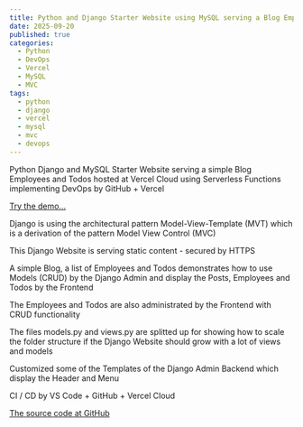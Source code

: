 ```yaml
---
title: Python and Django Starter Website using MySQL serving a Blog Employees and Todos
date: 2025-09-20
published: true
categories:
  - Python
  - DevOps
  - Vercel
  - MySQL
  - MVC
tags:
  - python
  - django
  - vercel
  - mysql
  - mvc
  - devops
---
```


Python Django and MySQL Starter Website serving a simple Blog Employees and Todos hosted at Vercel Cloud using Serverless Functions implementing DevOps by GitHub + Vercel

<a href="https://django-starter-two.vercel.app/" target="_blank" title="Django Website at Vercel">Try the demo...</a>

Django is using the architectural pattern Model-View-Template (MVT) which is a derivation of the pattern Model View Control (MVC) 

This Django Website is serving static content - secured by HTTPS

A simple Blog, a list of Employees and Todos demonstrates how to use Models (CRUD) by the Django Admin and display the Posts, Employees and Todos by the Frontend

The Employees and Todos are also administrated by the Frontend with CRUD functionality

The files models.py and views.py are splitted up for showing how to scale the folder structure if the Django Website should grow with a lot of views and models

Customized some of the Templates of the Django Admin Backend which display the Header and Menu

CI / CD by VS Code + GitHub + Vercel Cloud

<a href="https://github.com/persteenolsen/django-starter-two" target="_blank">The source code at GitHub</a>
